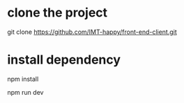 # clone the project

git clone https://github.com/IMT-happy/front-end-client.git

# install dependency

npm install

npm run dev
